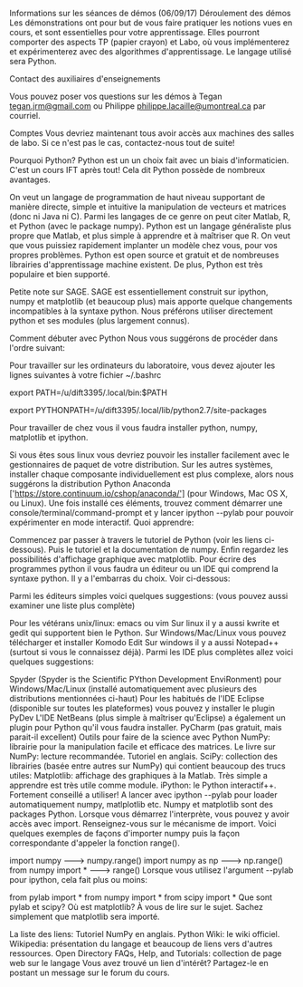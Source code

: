 Informations sur les séances de démos (06/09/17)
Déroulement des démos
Les démonstrations ont pour but de vous faire pratiquer les notions vues en cours, et sont essentielles pour votre apprentissage. Elles pourront comporter des aspects TP (papier crayon) et Labo, où vous implémenterez et expérimenterez avec des algorithmes d'apprentissage. Le langage utilisé sera Python.

Contact des auxiliaires d'enseignements

Vous pouvez poser vos questions sur les démos à Tegan <tegan.jrm@gmail.com> ou Philippe <philippe.lacaille@umontreal.ca> par courriel.

Comptes
Vous devriez maintenant tous avoir accès aux machines des salles de labo. Si ce n'est pas le cas, contactez-nous tout de suite!

Pourquoi Python?
Python est un un choix fait avec un biais d'informaticien. C'est un cours IFT après tout! Cela dit Python possède de nombreux avantages.

On veut un langage de programmation de haut niveau supportant de manière directe, simple et intuitive la manipulation de vecteurs et matrices (donc ni Java ni C). Parmi les langages de ce genre on peut citer Matlab, R, et Python (avec le package numpy). Python est un langage généraliste plus propre que Matlab, et plus simple à apprendre et à maîtriser que R. On veut que vous puissiez rapidement implanter un modèle chez vous, pour vos propres problèmes. Python est open source et gratuit et de nombreuses librairies d'apprentissage machine existent. De plus, Python est très populaire et bien supporté.

Petite note sur SAGE. SAGE est essentiellement construit sur ipython, numpy et matplotlib (et beaucoup plus) mais apporte quelque changements incompatibles à la syntaxe python. Nous préférons utiliser directement python et ses modules (plus largement connus).

Comment débuter avec Python
Nous vous suggérons de procéder dans l'ordre suivant:

Pour travailler sur les ordinateurs du laboratoire, vous devez ajouter les lignes suivantes à votre fichier ~/.bashrc

export PATH=/u/dift3395/.local/bin:$PATH

export PYTHONPATH=/u/dift3395/.local/lib/python2.7/site-packages

Pour travailler de chez vous il vous faudra installer python, numpy, matplotlib et ipython.

Si vous êtes sous linux vous devriez pouvoir les installer facilement avec le gestionnaires de paquet de votre distribution.
Sur les autres systèmes, installer chaque composante individuellement est plus complexe, alors nous suggérons la distribution Python Anaconda ['https://store.continuum.io/cshop/anaconda/'] (pour Windows, Mac OS X,  ou Linux).
Une fois installé ces éléments, trouvez comment démarrer une console/terminal/command-prompt et y lancer ipython --pylab pour pouvoir expérimenter en mode interactif.
Quoi apprendre:

Commencez par passer à travers le tutoriel de Python (voir les liens ci-dessous).
Puis le tutoriel et la documentation de numpy.
Enfin regardez les possibilités d'affichage graphique avec matplotlib.
Pour écrire des programmes python il vous faudra un éditeur ou un IDE qui comprend la syntaxe python. Il y a l'embarras du choix. Voir ci-dessous:

Parmi les éditeurs simples voici quelques suggestions: (vous pouvez aussi examiner une liste plus complète)

Pour les vétérans unix/linux: emacs ou vim
Sur linux il y a aussi kwrite et gedit qui supportent bien le Python.
Sur Windows/Mac/Linux vous pouvez télécharger et installer Komodo Edit
Sur windows il y a aussi Notepad++ (surtout si vous le connaissez déjà).
Parmi les IDE plus complètes allez voici quelques suggestions:

Spyder (Spyder is the Scientific PYthon Development EnviRonment) pour Windows/Mac/Linux (installé automatiquement avec plusieurs des distributions mentionnées ci-haut)
Pour les habitués de l'IDE Eclipse (disponible sur toutes les plateformes) vous pouvez y installer le plugin PyDev
L'IDE NetBeans (plus simple à maîtriser qu'Eclipse) a également un plugin pour Python qu'il vous faudra installer.
PyCharm (pas gratuit, mais parait-il excellent)
Outils pour faire de la science avec Python
NumPy: librairie pour la manipulation facile et efficace des matrices.
Le livre sur NumPy: lecture recommandée. Tutoriel en anglais.
SciPy: collection des librairies (basée entre autres sur NumPy) qui contient beaucoup des trucs utiles:
Matplotlib: affichage des graphiques à la Matlab. Très simple a apprendre est très utile comme module.
iPython: le Python interactif++. Fortement conseillé a utiliser! A lancer avec ipython --pylab pour loader automatiquement numpy, matlplotlib etc.
Numpy et matplotlib sont des packages Python. Lorsque vous démarrez l'interprète, vous pouvez y avoir accès avec import. Renseignez-vous sur le mécanisme de import. Voici quelques exemples de façons d'importer numpy puis la façon correspondante d'appeler la fonction range().

import numpy ---> numpy.range()
import numpy as np ---> np.range()
from numpy import * ---> range()
Lorsque vous utilisez l'argument --pylab pour ipython, cela fait plus ou moins:

from pylab import * from numpy import * from scipy import * 
Que sont pylab et scipy? Où est matplotlib? À vous de lire sur le sujet. Sachez simplement que matplotlib sera importé.

La liste des liens:
Tutoriel NumPy en anglais.
Python Wiki: le wiki officiel.
Wikipedia: présentation du langage et beaucoup de liens vers d'autres ressources.
Open Directory FAQs, Help, and Tutorials: collection de page web sur le langage
Vous avez trouvé un lien d'intérêt? Partagez-le en postant un message sur le forum du cours.

